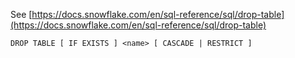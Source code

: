 See [https://docs.snowflake.com/en/sql-reference/sql/drop-table](https://docs.snowflake.com/en/sql-reference/sql/drop-table)
```
DROP TABLE [ IF EXISTS ] <name> [ CASCADE | RESTRICT ]
```
